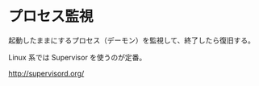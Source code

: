 # プロセス監視

起動したままにするプロセス（デーモン）を監視して、終了したら復旧する。

Linux 系では Supervisor を使うのが定番。

http://supervisord.org/
